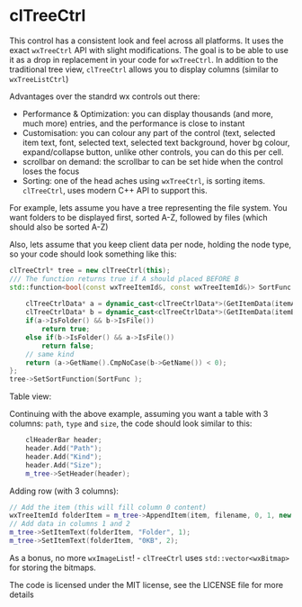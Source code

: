 # clTreeCtrl

This control has a consistent look and feel across all platforms. It uses the exact `wxTreeCtrl` API with slight modifications. The goal is to be able to use it as a drop in replacement in your code for `wxTreeCtrl`.
In addition to the traditional tree view, `clTreeCtrl` allows you to display columns (similar to `wxTreeListCtrl`)

Advantages over the standrd wx controls out there:
- Performance & Optimization: you can display thousands (and more, much more) entries, and the performance is close to instant
- Customisation: you can colour any part of the control (text, selected item text, font, selected text, selected text background, hover bg colour, expand/collapse button, unlike other controls, you can do this per cell. 
- scrollbar on demand: the scrollbar to can be set hide when the control loses the focus
- Sorting: one of the head aches using `wxTreeCtrl`, is sorting items. `clTreeCtrl`, uses modern C++ API to support this. 

For example, lets assume you have a tree representing the file system. You want folders to be displayed first, sorted A-Z, followed by files (which should also be sorted A-Z)

Also, lets assume that you keep client data per node, holding the node type, so your code should look something like this:

```c++
clTreeCtrl* tree = new clTreeCtrl(this);
/// The function returns true if A should placed BEFORE B
std::function<bool(const wxTreeItemId&, const wxTreeItemId&)> SortFunc = [&](const wxTreeItemId& itemA,
                                                                             const wxTreeItemId& itemB) {
    clTreeCtrlData* a = dynamic_cast<clTreeCtrlData*>(GetItemData(itemA));
    clTreeCtrlData* b = dynamic_cast<clTreeCtrlData*>(GetItemData(itemB));
    if(a->IsFolder() && b->IsFile())
        return true;
    else if(b->IsFolder() && a->IsFile())
        return false;
    // same kind
    return (a->GetName().CmpNoCase(b->GetName()) < 0);
};
tree->SetSortFunction(SortFunc );
```

Table view:

Continuing with the above example, assuming you want a table with 3 columns: `path`, `type` and `size`, the code should look similar to  this:

```c++
    clHeaderBar header;
    header.Add("Path");
    header.Add("Kind");
    header.Add("Size");
    m_tree->SetHeader(header);
```

Adding row (with 3 columns):

```c++              
// Add the item (this will fill column 0 content)
wxTreeItemId folderItem = m_tree->AppendItem(item, filename, 0, 1, new MyItemData(fn.GetFullPath(), true));
// Add data in columns 1 and 2
m_tree->SetItemText(folderItem, "Folder", 1);
m_tree->SetItemText(folderItem, "0KB", 2);
```

As a bonus, no more `wxImageList`! - `clTreeCtrl` uses `std::vector<wxBitmap>` for storing the bitmaps.

The code is licensed under the MIT license, see the LICENSE file for more details

